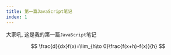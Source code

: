 ```yaml
---
title: 第一篇JavaScript笔记
index: 1
---
```


大家吼, 这是我的第一篇`JavaScript`笔记

$$
\frac{d}{dx}f(x)=\lim_{h\to 0}\frac{f(x+h)-f(x)}{h}
$$
